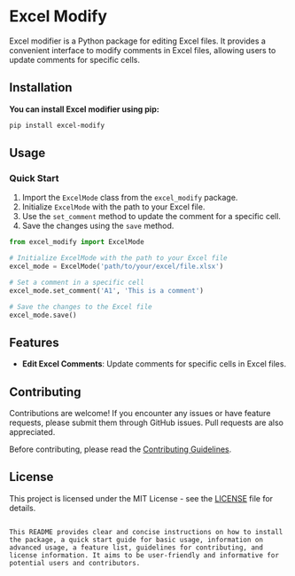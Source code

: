 # Excel Modify
Excel modifier is a Python package for editing Excel files. It provides a convenient interface to modify comments in Excel files, allowing users to update comments for specific cells.


## Installation
__You can install Excel modifier using pip:__

```bash
pip install excel-modify
```

## Usage

### Quick Start

1. Import the `ExcelMode` class from the `excel_modify` package.
2. Initialize `ExcelMode` with the path to your Excel file.
3. Use the `set_comment` method to update the comment for a specific cell.
4. Save the changes using the `save` method.

```python
from excel_modify import ExcelMode

# Initialize ExcelMode with the path to your Excel file
excel_mode = ExcelMode('path/to/your/excel/file.xlsx')

# Set a comment in a specific cell
excel_mode.set_comment('A1', 'This is a comment')

# Save the changes to the Excel file
excel_mode.save()
```


## Features

- **Edit Excel Comments**: Update comments for specific cells in Excel files.

## Contributing

Contributions are welcome! If you encounter any issues or have feature requests, please submit them through GitHub issues. Pull requests are also appreciated.

Before contributing, please read the [Contributing Guidelines](CONTRIBUTING.md).

## License

This project is licensed under the MIT License - see the [LICENSE](LICENSE) file for details.
```

This README provides clear and concise instructions on how to install the package, a quick start guide for basic usage, information on advanced usage, a feature list, guidelines for contributing, and license information. It aims to be user-friendly and informative for potential users and contributors.